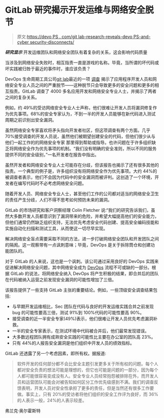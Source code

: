 # GitLab 研究揭示开发运维与网络安全脱节

> 原文:[https://devo PS . com/git lab-research-reveals-devo PS-and-cyber security-disconnects/](https://devops.com/gitlab-research-reveals-devops-and-cybersecurity-disconnects/)

***研究显示*** 开发运维团队和网络安全团队有着复杂的关系，这会影响代码质量

当涉及到网络安全失败时，相互指责一直是游戏的名称。毕竟，当所谓的坏代码或坏实践被归咎于最近的事件时，谁应该负责？

DevOps 生命周期工具公司[git lab](https://about.gitlab.com/)最近的一项 [调查](https://about.gitlab.com/2019/07/15/global-developer-report/) 揭示了应用程序开发人员和网络安全专业人员之间的严重脱节——这种脱节只会导致更多的安全问题和更多的相互指责。GitLab 调查了 4000 多名应用开发和网络安全专业人士，并揭示了两者之间的复杂关系。

例如，约 49%的受访网络安全专业人士声称，他们很难让开发人员将漏洞修复作为优先事项。68%的安全专家认为，不到一半的开发人员能够在新代码进入测试周期之前识别出安全漏洞。

虽然网络安全专家喜欢将矛头指向开发者社区，但这项调查有两个方面。几乎 70%接受调查的开发人员说，虽然他们被期望创建安全的代码，但他们很少从与他们一起工作的的网络安全专家 那里得到帮助或指导。也许问题在于许多组织缺乏将网络安全作为优先事项的机制。“我们没有明确的安全准则，所以不同的服务提供不同的安全级别，”一名开发者在报告中指出。

虽然开发者和网络安全专业人士可能存在分歧，但该报告也揭示了还有很多其他的指责。一个典型的例子是，许多组织没有将网络安全作为优先事项。大约 44%的被调查者表示，他们不会因为代码中的安全漏洞而被评判。这创造了一个环境，开发者在编写代码时不必考虑网络安全问题。

随着开发人员、网络安全专业人士，甚至他们工作的公司都对适当的网络安全卫生的责任产生分歧，人们不得不思考如何预防未来的漏洞。

GitLab 的市场研究和客户洞察经理 Colin Fletcher 说:“我们的研究告诉我们，虽然大多数开发人员都意识到了漏洞带来的危险，并希望大幅提高他们的安全能力，但他们通常仍然缺乏组织支持，无法优先考虑安全代码创建、提高安全编码技能和实施自动化扫描和测试工具，从而使这一切尽早实现。

解决网络安全盲点需要采取不同的方法，进一步打破网络安全团队和开发团队之间的隔阂。这一观察带有一点讽刺意味；毕竟，DevOps 是关于拆除筒仓和创建功能团队的。

对于 GitLab 的人来说，这也是一个讽刺。该公司通过采用良好的 DevOps 实践来促进解决网络安全问题，其中网络安全成为 [DevOps](https://devops.com/is-devops-in-the-enterprise-real/) 流程不可或缺的一部分。根据 GitLab 的说法，将网络安全纳入 DevOps 将产生积极的结果，即合并后的团队在代码被纳入运营之前发现安全漏洞的可能性增加了三倍。

该报告提供了一些支持 GitLab 主张的重要结论。例如，一些顶级安全调查结果包括:

*   与早期开发运维相比，Sec 团队在代码与良好的开发运维实践合并之前发现 bug 的可能性要高三倍，测试 91%到 100%代码的可能性要高 90%。
*   接受调查的近一半安全专家(49%)表示，他们很难让开发人员优先考虑漏洞补救。
*   一半的安全专家表示，在测试环境中代码被合并后，他们最常发现错误。
*   大多数远程团队拥有成熟安全实践的可能性比主要在办公室的团队高 23%。
*   只有 44%的人报告安全漏洞是他们组织中开发人员的绩效指标。

GitLab 还透露了另一个考虑因素，即所有权。据报道:

> 软件开发的任何部分都不会比安全主题引发更多关于所有权的问题。每个人都对安全负责的想法可能是理想的，但它也可能是问题的一部分，因为每个人都可能很容易变成没有人。安全专业人员经常抱怨被排除在外，而开发人员和运营团队可能会对被告知如何区分工作优先级感到不满。我们的调查反馈表明，开发人员对安全性承担了更多的责任，但是当然还有很多工作要做。事实上，只有 20%的受访者将他们组织的安全工作评为良好，而 36%的人表示一般，24%的人表示较差。

弗兰克·奥尔霍斯特